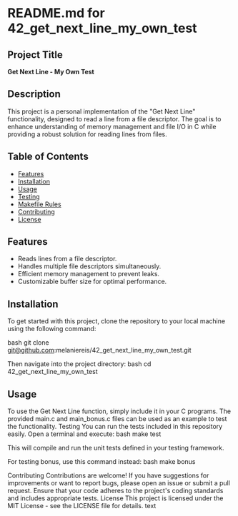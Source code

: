 # README.md for 42_get_next_line_my_own_test

## Project Title
**Get Next Line - My Own Test**

## Description
This project is a personal implementation of the "Get Next Line" functionality, designed to read a line from a file descriptor. The goal is to enhance understanding of memory management and file I/O in C while providing a robust solution for reading lines from files.

## Table of Contents
- [Features](#features)
- [Installation](#installation)
- [Usage](#usage)
- [Testing](#testing)
- [Makefile Rules](#makefile-rules)
- [Contributing](#contributing)
- [License](#license)

## Features
- Reads lines from a file descriptor.
- Handles multiple file descriptors simultaneously.
- Efficient memory management to prevent leaks.
- Customizable buffer size for optimal performance.

## Installation
To get started with this project, clone the repository to your local machine using the following command:

bash
git clone git@github.com:melaniereis/42_get_next_line_my_own_test.git

Then navigate into the project directory:
bash
cd 42_get_next_line_my_own_test

## Usage
To use the Get Next Line function, simply include it in your C programs. The provided main.c and main_bonus.c files can be used as an example to test the functionality.
Testing
You can run the tests included in this repository easily. Open a terminal and execute:
bash
make test

This will compile and run the unit tests defined in your testing framework.

For testing bonus, use this command instead:
bash
make bonus

Contributing
Contributions are welcome! If you have suggestions for improvements or want to report bugs, please open an issue or submit a pull request. Ensure that your code adheres to the project's coding standards and includes appropriate tests.
License
This project is licensed under the MIT License - see the LICENSE file for details.
text
